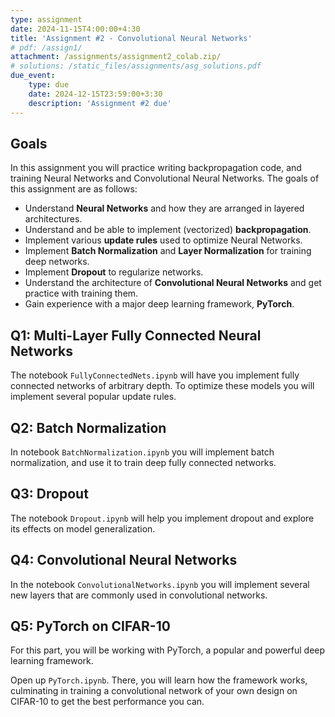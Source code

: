 ```yaml
---
type: assignment
date: 2024-11-15T4:00:00+4:30
title: 'Assignment #2 - Convolutional Neural Networks'
# pdf: /assign1/
attachment: /assignments/assignment2_colab.zip/
# solutions: /static_files/assignments/asg_solutions.pdf
due_event: 
    type: due
    date: 2024-12-15T23:59:00+3:30
    description: 'Assignment #2 due'
---
```



## Goals

In this assignment you will practice writing backpropagation code, and training Neural Networks and Convolutional Neural Networks. The goals of this assignment are as follows:

- Understand **Neural Networks** and how they are arranged in layered architectures.
- Understand and be able to implement (vectorized) **backpropagation**.
- Implement various **update rules** used to optimize Neural Networks.
- Implement **Batch Normalization** and **Layer Normalization** for training deep networks.
- Implement **Dropout** to regularize networks.
- Understand the architecture of **Convolutional Neural Networks** and get practice with training them.
- Gain experience with a major deep learning framework, **PyTorch**.

## Q1: Multi-Layer Fully Connected Neural Networks

The notebook `FullyConnectedNets.ipynb` will have you implement fully connected
networks of arbitrary depth. To optimize these models you will implement several
popular update rules.

## Q2: Batch Normalization

In notebook `BatchNormalization.ipynb` you will implement batch normalization, and use it to train deep fully connected networks.

## Q3: Dropout

The notebook `Dropout.ipynb` will help you implement dropout and explore its effects on model generalization.

## Q4: Convolutional Neural Networks

In the notebook `ConvolutionalNetworks.ipynb` you will implement several new layers that are commonly used in convolutional networks.

## Q5: PyTorch on CIFAR-10

For this part, you will be working with PyTorch, a popular and powerful deep learning framework.

Open up `PyTorch.ipynb`. There, you will learn how the framework works, culminating in training a convolutional network of your own design on CIFAR-10 to get the best performance you can.

